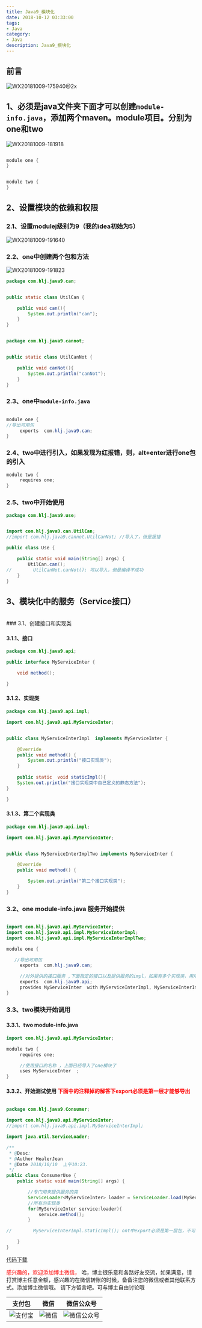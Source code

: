 ```yaml
---
title: Java9_模块化
date: 2018-10-12 03:33:00
tags: 
- Java
category: 
- Java
description: Java9_模块化
---
```

<!-- image url 
https://raw.githubusercontent.com/HealerJean/HealerJean.github.io/master/blogImages
　　首行缩进
<font color="red">  </font>
-->

## 前言

![WX20181009-175940@2x](https://raw.githubusercontent.com/HealerJean/HealerJean.github.io/master/blogImages/WX20181009-175940@2x.png)





## 1、必须是java文件夹下面才可以创建`module-info.java`，添加两个maven。module项目。分别为one和two

![WX20181009-181918](https://raw.githubusercontent.com/HealerJean/HealerJean.github.io/master/blogImages/WX20181009-181918.png)



```java

module one {
}

```


```java

module two {
}

```

## 2、设置模块的依赖和权限

### 2.1、设置modulej级别为9（我的idea初始为5）
![WX20181009-191640](https://raw.githubusercontent.com/HealerJean/HealerJean.github.io/master/blogImages/WX20181009-191640.png)


### 2.2、one中创建两个包和方法

![WX20181009-191823](https://raw.githubusercontent.com/HealerJean/HealerJean.github.io/master/blogImages/WX20181009-191823.png)


```java
package com.hlj.java9.can;


public static class UtilCan {

    public void can(){
        System.out.println("can");
    }
}



```


```java
package com.hlj.java9.cannot;


public static class UtilCanNot {

    public void canNot(){
        System.out.println("canNot");
    }
}


```


### 2.3、one中`module-info.java`


```java

module one {
//导出可用包
     exports  com.hlj.java9.can;
}

```


### 2.4、two中进行引入，如果发现为红报错，则，alt+enter进行one包的引入


```java
module two {
     requires one;
}

```

### 2.5、two中开始使用


```java
package com.hlj.java9.use;


import com.hlj.java9.can.UtilCan;
//import com.hlj.java9.cannot.UtilCanNot; //导入了，但是报错

public class Use {

    public static void main(String[] args) {
        UtilCan.can();
//        UtilCanNot.canNot(); 可以导入，但是编译不成功
    }
}


```

## 3、模块化中的服务（Service接口）
<br/>
### 3.1、创建接口和实现类

#### 3.1.1、接口

```java
package com.hlj.java9.api;

public interface MyServiceInter {

    void method();

}


```

#### 3.1.2、实现类


```java
package com.hlj.java9.api.impl;

import com.hlj.java9.api.MyServiceInter;


public class MyServiceInterImpl  implements MyServiceInter {

    @Override
    public void method() {
        System.out.println("接口实现类");
    }
    
    public static  void staticImpl(){
    System.out.println("接口实现类中自己定义的静态方法");
}

}


```

#### 3.1.3、第二个实现类


```java
package com.hlj.java9.api.impl;

import com.hlj.java9.api.MyServiceInter;


public class MyServiceInterImplTwo implements MyServiceInter {

    @Override
    public void method() {

        System.out.println("第二个接口实现类");
    }
}


```

### 3.2、one module-info.java 服务开始提供

```java

import com.hlj.java9.api.MyServiceInter;
import com.hlj.java9.api.impl.MyServiceInterImpl;
import com.hlj.java9.api.impl.MyServiceInterImplTwo;

module one {

   //导出可用包
     exports  com.hlj.java9.can;

     //对外提供的接口服务 ,下面指定的接口以及提供服务的impl，如果有多个实现类，用用逗号隔开    
     exports  com.hlj.java9.api;
     provides MyServiceInter  with MyServiceInterImpl, MyServiceInterImplTwo;
}


```

### 3.3、two模块开始调用

#### 3.3.1、two module-info.java


```java
import com.hlj.java9.api.MyServiceInter;

module two {
     requires one;

     //使用接口的名称 ，上面已经导入了one模块了
     uses MyServiceInter  ;
}

```

#### 3.3.2、开始测试使用<font color="red"> 下面中的注释掉的解答下export必须是第一层才能够导出 </font>


```java

package com.hlj.java9.Consumer;

import com.hlj.java9.api.MyServiceInter;
//import com.hlj.java9.api.impl.MyServiceInterImpl;

import java.util.ServiceLoader;

/**
 * @Desc:
 * @Author HealerJean
 * @Date 2018/10/10  上午10:23.
 */
public class ConsumerUse {
    public static void main(String[] args) {

        //专门用来提供服务的类
        ServiceLoader<MyServiceInter> loader = ServiceLoader.load(MyServiceInter.class);
        //所有的实现类
        for(MyServiceInter service:loader){
            service.method();
        }

//        MyServiceInterImpl.staticImpl(); ont中export必须是第一层包，不可以套多层

    }
}


```


[代码下载](https://github.com/HealerJean/java9-module)




<font color="red"> 感兴趣的，欢迎添加博主微信， </font>哈，博主很乐意和各路好友交流，如果满意，请打赏博主任意金额，感兴趣的在微信转账的时候，备备注您的微信或者其他联系方式。添加博主微信哦。
请下方留言吧。可与博主自由讨论哦

|支付包 | 微信|微信公众号|
|:-------:|:-------:|:------:|
|![支付宝](https://raw.githubusercontent.com/HealerJean/HealerJean.github.io/master/assets/img/tctip/alpay.jpg) | ![微信](https://raw.githubusercontent.com/HealerJean/HealerJean.github.io/master/assets/img/tctip/weixin.jpg)|![微信公众号](https://raw.githubusercontent.com/HealerJean/HealerJean.github.io/master/assets/img/my/qrcode_for_gh_a23c07a2da9e_258.jpg)|




<!-- Gitalk 评论 start  -->

<link rel="stylesheet" href="https://unpkg.com/gitalk/dist/gitalk.css">
<script src="https://unpkg.com/gitalk@latest/dist/gitalk.min.js"></script> 
<div id="gitalk-container"></div>    
 <script type="text/javascript">
    var gitalk = new Gitalk({
		clientID: `1d164cd85549874d0e3a`,
		clientSecret: `527c3d223d1e6608953e835b547061037d140355`,
		repo: `HealerJean.github.io`,
		owner: 'HealerJean',
		admin: ['HealerJean'],
		id: 'K0fyiXv6NHgUFJqP',
    });
    gitalk.render('gitalk-container');
</script> 

<!-- Gitalk end -->

